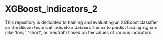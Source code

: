 # XGBoost_Indicators_2
This repository is dedicated to training and evaluating an XGBoost classifier on the Bitcoin technical indicators dataset. It aims to predict trading signals (like 'long', 'short', or 'neutral') based on the values of various indicators.
